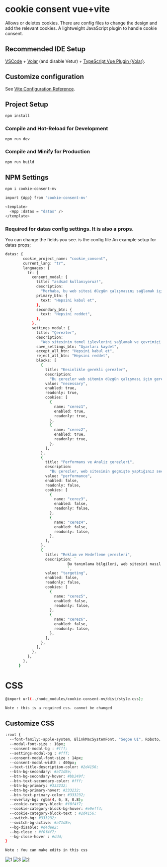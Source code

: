# cookie consent vue+vite

Allows or deletes cookies. There are config files to change the design and add the relevant cookies.
A lightweight JavaScript plugin to handle cookie consent.

## Recommended IDE Setup

[VSCode](https://code.visualstudio.com/) + [Volar](https://marketplace.visualstudio.com/items?itemName=Vue.volar) (and disable Vetur) + [TypeScript Vue Plugin (Volar)](https://marketplace.visualstudio.com/items?itemName=Vue.vscode-typescript-vue-plugin).

## Customize configuration

See [Vite Configuration Reference](https://vitejs.dev/config/).

## Project Setup

```sh
npm install
```

### Compile and Hot-Reload for Development

```sh
npm run dev
```

### Compile and Minify for Production

```sh
npm run build
```
## NPM Settings
```sh
npm i cookie-consent-mv
```

```sh
import {App} from 'cookie-consent-mv'
```

```sh
<template>
  <App :datas = "datas" />
</template>
```
### Required for datas config settings. It is also a props.
You can change the fields you see. is the config file
An example setup for datas props;
```sh
datas: {
        cookie_project_name: "cookie_consent",
        current_lang: "tr",
        languages: {
          tr: {
            consent_modal: {
              title: "asdsad kullanıyoruz!",
              description:
                "Merhaba, bu web sitesi düzgün çalışmasını sağlamak için gerekli çerezleri ve onunla nasıl etkileşim kurduğunuzu anlamak için çerezleri takip eder. İkincisi ancak onay alındıktan sonra belirlenir.",
              primary_btn: {
                text: "Hepsini kabul et",
              },
              secondary_btn: {
                text: "Hepsini reddet",
              },
            },
            settings_modal: {
              title: "Çerezler",
              description:
                "Web sitesinin temel işlevlerini sağlamak ve çevrimiçi deneyiminizi geliştirmek için tanımlama bilgileri kullanıyorum. Her kategori için istediğiniz zaman katılmayı/çıkma yapmayı seçebilirsiniz. Çerezler ve diğer hassas verilerle ilgili daha fazla ayrıntı için lütfen tam gizlilik politikasını okuyun.",
              save_settings_btn: "Ayarları kaydet",
              accept_all_btn: "Hepsini kabul et",
              reject_all_btn: "Hepsini reddet",
              blocks: [
                {
                  title: "Kesinlikle gerekli çerezler",
                  description:
                    "Bu çerezler web sitemin düzgün çalışması için gereklidir. Bu çerezler olmadan web sitesi düzgün çalışmayacaktır.",
                  value: "necessary",
                  enabled: true,
                  readonly: true,
                  cookies: [
                    {
                      name: "cerez1",
                      enabled: true,
                      readonly: true,
                    },
                    {
                      name: "cerez2",
                      enabled: true,
                      readonly: true,
                    },
                  ],
                },
                {
                  title: "Performans ve Analiz çerezleri",
                  description:
                    "Bu çerezler, web sitesinin geçmişte yaptığınız seçimleri hatırlamasını sağlar.",
                  value: "performance",
                  enabled: false,
                  readonly: false,
                  cookies: [
                    {
                      name: "cerez3",
                      enabled: false,
                      readonly: false,
                    },
                    {
                      name: "cerez4",
                      enabled: false,
                      readonly: false,
                    },
                  ],
                },
                {
                  title: "Reklam ve Hedefleme çerezleri",
                  description: `
                            Bu tanımlama bilgileri, web sitesini nasıl kullandığınız, hangi sayfaları ziyaret ettiğiniz ve hangi bağlantılara tıkladığınız hakkında bilgi toplar. Tüm veriler anonimdir ve sizi tanımlamak için kullanılamaz
                            `,
                  value: "targeting",
                  enabled: false,
                  readonly: false,
                  cookies: [
                    {
                      name: "cerez5",
                      enabled: false,
                      readonly: false,
                    },
                    {
                      name: "cerez6",
                      enabled: false,
                      readonly: false,
                    },
                  ],
                },
              ],
            },
          },
        },
      }
```

# CSS 

```sh
@import url(../node_modules/cookie-consent-mv/dist/style.css);

Note : this is a required css. cannot be changed
```

## Customize CSS
```sh
:root {
  --font-family:-apple-system, BlinkMacSystemFont, "Segoe UI", Roboto, Helvetica, Arial;
  --modal-font-size : 16px;
  --consent-modal-bg : #fff;
  --settings-modal-bg : #fff;
  --consent-modal-font-size : 14px;
  --consent-modal-width : 400px;
  --text-title-description-color: #2d4156;
  --btn-bg-secondary: #a71d8e;
  --btn-bg-secondary-hover: #bb249f;
  --btn-text-secondary-color: #fff;
  --btn-bg-primary: #333232;
  --btn-bg-primary-hover: #333232;
  --btn-text-primary-color: #333232;
  --overlay-bg: rgba(4, 6, 8, 0.8);
  --cookie-category-block: #f0f4f7;
  --cookie-category-block-bg-hover: #e9eff4;
  --cookie-category-block-text : #2d4156;
  --switch-bg: #333232;
  --switch-bg-active: #a71d8e;
  --bg-disable: #d4dee2;
  --bg-close : #f0f4f7;
  --bg-close-hover : #ddd;
}

Note : You can make edits in this css
```
![1](https://user-images.githubusercontent.com/10594349/177137779-91e0da0e-4391-435a-986e-e8caa9a69117.png)
![3](https://user-images.githubusercontent.com/10594349/177137786-b984fd25-c331-4eac-99eb-824eb391ef2a.png)
![2](https://user-images.githubusercontent.com/10594349/177137789-dd7fc0f3-9e6e-473a-a469-451dcefde952.png)


